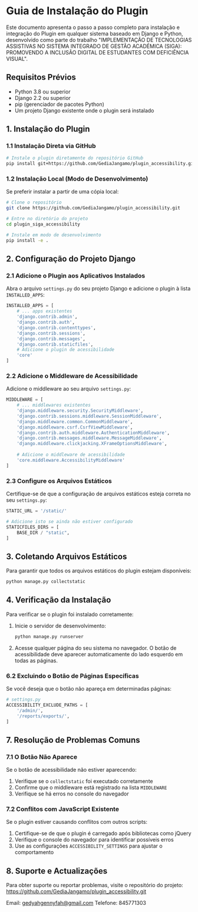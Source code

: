 # Guia de Instalação do Plugin

Este documento apresenta o passo a passo completo para instalação e integração do Plugin em qualquer sistema baseado em Django e Python, desenvolvido como parte do trabalho "IMPLEMENTAÇÃO DE TECNOLOGIAS ASSISTIVAS NO SISTEMA INTEGRADO DE GESTÃO ACADÉMICA (SIGA): PROMOVENDO A INCLUSÃO DIGITAL DE ESTUDANTES COM DEFICIÊNCIA VISUAL".

## Requisitos Prévios

- Python 3.8 ou superior
- Django 2.2 ou superior
- pip (gerenciador de pacotes Python)
- Um projeto Django existente onde o plugin será instalado

## 1. Instalação do Plugin

### 1.1 Instalação Direta via GitHub

```bash
# Instale o plugin diretamente do repositório GitHub
pip install git+https://github.com/GediaJangamo/plugin_accessibility.git
```

### 1.2 Instalação Local (Modo de Desenvolvimento)

Se preferir instalar a partir de uma cópia local:

```bash
# Clone o repositório
git clone https://github.com/GediaJangamo/plugin_accessibility.git

# Entre no diretório do projeto
cd plugin_siga_accessibility

# Instale em modo de desenvolvimento
pip install -e .
```

## 2. Configuração do Projeto Django

### 2.1 Adicione o Plugin aos Aplicativos Instalados

Abra o arquivo `settings.py` do seu projeto Django e adicione o plugin à lista `INSTALLED_APPS`:

```python
INSTALLED_APPS = [
    # ... apps existentes
    'django.contrib.admin',
    'django.contrib.auth',
    'django.contrib.contenttypes',
    'django.contrib.sessions',
    'django.contrib.messages',
    'django.contrib.staticfiles',
    # Adicione o plugin de acessibilidade
    'core' 
]
```

### 2.2 Adicione o Middleware de Acessibilidade

Adicione o middleware ao seu arquivo `settings.py`:

```python
MIDDLEWARE = [
    # ... middlewares existentes
    'django.middleware.security.SecurityMiddleware',
    'django.contrib.sessions.middleware.SessionMiddleware',
    'django.middleware.common.CommonMiddleware',
    'django.middleware.csrf.CsrfViewMiddleware',
    'django.contrib.auth.middleware.AuthenticationMiddleware',
    'django.contrib.messages.middleware.MessageMiddleware',
    'django.middleware.clickjacking.XFrameOptionsMiddleware',
    
    # Adicione o middleware de acessibilidade
    'core.middleware.AccessibilityMiddleware'
]
```

### 2.3 Configure os Arquivos Estáticos

Certifique-se de que a configuração de arquivos estáticos esteja correta no seu `settings.py`:

```python
STATIC_URL = '/static/'

# Adicione isto se ainda não estiver configurado
STATICFILES_DIRS = [
    BASE_DIR / "static",
]
```

## 3. Coletando Arquivos Estáticos

Para garantir que todos os arquivos estáticos do plugin estejam disponíveis:

```bash
python manage.py collectstatic
```

## 4. Verificação da Instalação

Para verificar se o plugin foi instalado corretamente:

1. Inicie o servidor de desenvolvimento:
   ```bash
   python manage.py runserver
   ```

2. Acesse qualquer página do seu sistema no navegador.
   O botão de acessibilidade deve aparecer automaticamente do lado esquerdo em todas as páginas.


### 6.2 Excluindo o Botão de Páginas Específicas

Se você deseja que o botão não apareça em determinadas páginas:

```python
# settings.py
ACCESSIBILITY_EXCLUDE_PATHS = [
    '/admin/',
    '/reports/exports/',
]
```

## 7. Resolução de Problemas Comuns

### 7.1 O Botão Não Aparece

Se o botão de acessibilidade não estiver aparecendo:

1. Verifique se o `collectstatic` foi executado corretamente
2. Confirme que o middleware está registrado na lista `MIDDLEWARE`
3. Verifique se há erros no console do navegador

### 7.2 Conflitos com JavaScript Existente

Se o plugin estiver causando conflitos com outros scripts:

1. Certifique-se de que o plugin é carregado após bibliotecas como jQuery
2. Verifique o console do navegador para identificar possíveis erros
3. Use as configurações `ACCESSIBILITY_SETTINGS` para ajustar o comportamento


## 8. Suporte e Actualizações

Para obter suporte ou reportar problemas, visite o repositório do projeto:
https://github.com/GediaJangamo/plugin_accessibility.git

Email: gedyahgennyfah@gmail.com
Telefone: 845771303